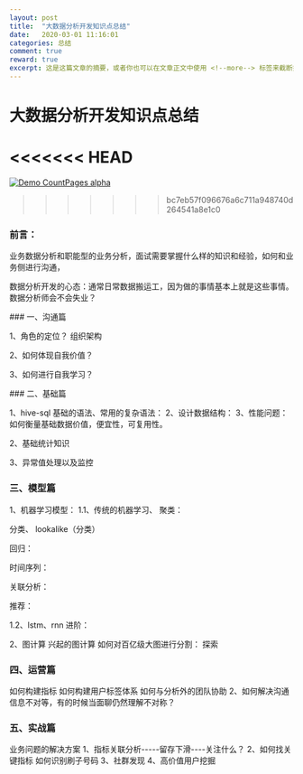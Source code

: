 ```yaml
---
layout: post
title:  "大数据分析开发知识点总结"
date:   2020-03-01 11:16:01
categories: 总结
comment: true
reward: true
excerpt: 这是这篇文章的摘要，或者你也可以在文章正文中使用 <!--more--> 标签来截断摘要。
---
```


# 大数据分析开发知识点总结

<<<<<<< HEAD
=======
[![Demo CountPages alpha](https://share.gifyoutube.com/KzB6Gb.gif)](https://www.youtube.com/watch?v=c9TwBeWAj_U)



>>>>>>> bc7eb57f096676a6c711a948740d264541a8e1c0
<section data-markdown>

### 前言：

业务数据分析和职能型的业务分析，面试需要掌握什么样的知识和经验，如何和业务侧进行沟通，

数据分析开发的心态：通常日常数据搬运工，因为做的事情基本上就是这些事情。
数据分析师会不会失业？

<section data-markdown>
### 一、沟通篇

1、角色的定位？
组织架构

2、如何体现自我价值？

3、如何进行自我学习？

<section data-markdown>
###  二、基础篇

1、hive-sql
基础的语法、常用的复杂语法：
2、设计数据结构：
3、性能问题：如何衡量基础数据价值，便宜性，可复用性。

2、基础统计知识

3、异常值处理以及监控

### 三、模型篇

1、机器学习模型：
1.1、传统的机器学习、
聚类：

分类、
lookalike（分类）

回归：

时间序列：


关联分析：


推荐：

1.2、lstm、rnn
进阶：

2、图计算
兴起的图计算
如何对百亿级大图进行分割： 探索

###  四、运营篇

如何构建指标
如何构建用户标签体系
如何与分析外的团队协助
2、如何解决沟通信息不对等，有的时候当面聊仍然理解不对称？

### 五、实战篇

业务问题的解决方案
1、指标关联分析-----留存下滑----关注什么？
2、如何找关键指标
如何识别刷子号码
3、社群发现
4、高价值用户挖掘
